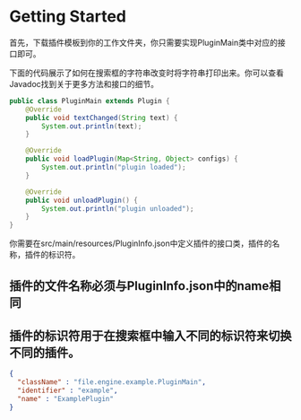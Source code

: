 # Getting Started

首先，下载插件模板到你的工作文件夹，你只需要实现PluginMain类中对应的接口即可。



下面的代码展示了如何在搜索框的字符串改变时将字符串打印出来。你可以查看Javadoc找到关于更多方法和接口的细节。

```java
public class PluginMain extends Plugin {
    @Override
    public void textChanged(String text) {
        System.out.println(text);
    }

    @Override
    public void loadPlugin(Map<String, Object> configs) {
        System.out.println("plugin loaded");
    }

    @Override
    public void unloadPlugin() {
        System.out.println("plugin unloaded");
    }
}
```

你需要在src/main/resources/PluginInfo.json中定义插件的接口类，插件的名称，插件的标识符。

## 插件的文件名称必须与PluginInfo.json中的name相同

## 插件的标识符用于在搜索框中输入不同的标识符来切换不同的插件。

```json
{
  "className" : "file.engine.example.PluginMain",
  "identifier" : "example",
  "name" : "ExamplePlugin"
}
```


